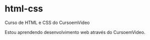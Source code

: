 # html-css
 Curso de HTML e CSS do CursoemVideo

Estou aprendendo desenvolvimento web através do CursoemVideo.